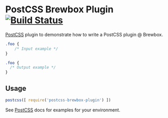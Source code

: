 # PostCSS Brewbox Plugin [![Build Status][ci-img]][ci]

[PostCSS] plugin to demonstrate how to write a PostCSS plugin @ Brewbox.

[PostCSS]: https://github.com/postcss/postcss
[ci-img]:  https://travis-ci.org/brewboxit/postcss-brewbox-plugin.svg
[ci]:      https://travis-ci.org/brewboxit/postcss-brewbox-plugin

```css
.foo {
    /* Input example */
}
```

```css
.foo {
  /* Output example */
}
```

## Usage

```js
postcss([ require('postcss-brewbox-plugin') ])
```

See [PostCSS] docs for examples for your environment.
